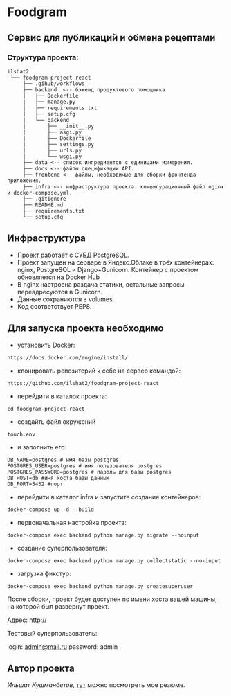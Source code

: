 # Foodgram

## Cервис для публикаций и обмена рецептами 

### Структура проекта:
```
ilshat2
 └── foodgram-project-react
     ├── .gihub/workflows
     ├── backend  <-- бэкенд продуктового помощника
     |   ├── Dockerfile
     |   ├── manage.py
     |   ├── requirements.txt
     |   ├── setup.cfg
     |   └── backend
     |       ├── __init__.py 
     |       ├── asgi.py
     |       ├── Dockerfile
     |       ├── settings.py
     |       ├── urls.py
     |       └── wsgi.py
     ├── data <-- список ингредиентов с единицами измерения.
     ├── docs <-- файлы спецификации API.
     ├── frontend <-- файлы, необходимые для сборки фронтенда приложения.
     ├── infra <-- инфраструктура проекта: конфигурационный файл nginx и docker-compose.yml.
     ├── .gitignore
     ├── README.md 
     ├── requirements.txt
     └── setup.cfg
```

## Инфраструктура

- Проект работает с СУБД PostgreSQL.
- Проект запущен на сервере в Яндекс.Облаке в трёх контейнерах: nginx, PostgreSQL и Django+Gunicorn. Контейнер с проектом обновляется на Docker Hub
- В nginx настроена раздача статики, остальные запросы переадресуются в Gunicorn.
- Данные сохраняются в volumes.
- Код соответствует PEP8.


## Для запуска проекта необходимо
- установить Docker:
```
https://docs.docker.com/engine/install/
```
- клонировать репозиторий к себе на сервер командой:
```
https://github.com/ilshat2/foodgram-project-react
```
- перейдити в каталок проекта:
```
cd foodgram-project-react
```
- создайть файл окружений
```
touch.env
```
- и заполнить его:
```
DB_NAME=postgres # имя базы postgres
POSTGRES_USER=postgres # имя пользователя postgres 
POSTGRES_PASSWORD=postgres # пароль для базы postgres 
DB_HOST=db #имя хоста базы данных 
DB_PORT=5432 #порт
```
- перейдити в каталог infra и запустите создание контейнеров:
```
docker-compose up -d --build
```
- первоначальная настройка проекта:
```
docker-compose exec backend python manage.py migrate --noinput
```
- создание суперпользователя:
```
docker-compose exec backend python manage.py collectstatic --no-input
```
- загрузка фикстур:
```
docker-compose exec backend python manage.py createsuperuser
```
После сборки, проект будет доступен по имени хоста вашей машины, на которой был развернут проект.


Адрес: http://

Тестовый суперпользователь:

login: admin@mail.ru password: admin

## Автор проекта
_Ильшат Кушманбетов_, [тут](https://spb.hh.ru/resume/35294e4eff0b572abb0039ed1f6c586556346c) можно посмотреть мое резюме.

